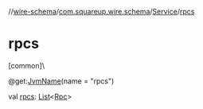 //[wire-schema](../../../index.md)/[com.squareup.wire.schema](../index.md)/[Service](index.md)/[rpcs](rpcs.md)

# rpcs

[common]\

@get:[JvmName](https://kotlinlang.org/api/latest/jvm/stdlib/kotlin.jvm/-jvm-name/index.html)(name = "rpcs")

val [rpcs](rpcs.md): [List](https://kotlinlang.org/api/latest/jvm/stdlib/kotlin.collections/-list/index.html)&lt;[Rpc](../-rpc/index.md)&gt;
